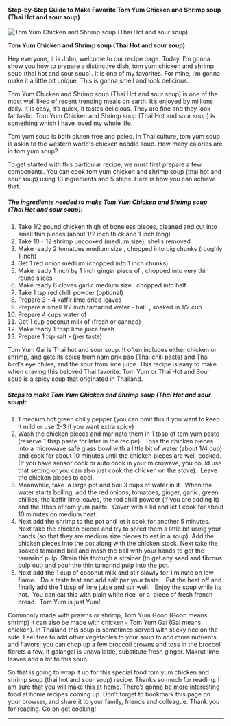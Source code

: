             

#### Step-by-Step Guide to Make Favorite Tom Yum Chicken and Shrimp soup (Thai Hot and sour soup)

![Tom Yum Chicken and Shrimp soup (Thai Hot and sour soup)](https://img-global.cpcdn.com/recipes/3a7d788f5ad299c7/751x532cq70/tom-yum-chicken-and-shrimp-soup-thai-hot-and-sour-soup-recipe-main-photo.jpg)

**Tom Yum Chicken and Shrimp soup (Thai Hot and sour soup)**

Hey everyone, it is John, welcome to our recipe page. Today, I’m gonna show you how to prepare a distinctive dish, tom yum chicken and shrimp soup (thai hot and sour soup). It is one of my favorites. For mine, I’m gonna make it a little bit unique. This is gonna smell and look delicious.

Tom Yum Chicken and Shrimp soup (Thai Hot and sour soup) is one of the most well liked of recent trending meals on earth. It’s enjoyed by millions daily. It is easy, it’s quick, it tastes delicious. They are fine and they look fantastic. Tom Yum Chicken and Shrimp soup (Thai Hot and sour soup) is something which I have loved my whole life.

Tom yum soup is both gluten free and paleo. In Thai culture, tom yum soup is askin to the western world's chicken noodle soup. How many calories are in tom yum soup?

To get started with this particular recipe, we must first prepare a few components. You can cook tom yum chicken and shrimp soup (thai hot and sour soup) using 13 ingredients and 5 steps. Here is how you can achieve that.

##### The ingredients needed to make Tom Yum Chicken and Shrimp soup (Thai Hot and sour soup):

1.  Take 1/2 pound chicken thigh of boneless pieces, cleaned and cut into small thin pieces (about 1/2 inch thick and 1 inch long)
2.  Take 10 - 12 shrimp uncooked (medium size), shells removed
3.  Make ready 2 tomatoes medium size , chopped into big chunks (roughly 1 inch)
4.  Get 1 red onion medium (chopped into 1 inch chunks)
5.  Make ready 1 inch by 1 inch ginger piece of , chopped into very thin round slices
6.  Make ready 6 cloves garlic medium size , chopped into half
7.  Take 1 tsp red chilli powder (optional)
8.  Prepare 3 - 4 kaffir lime dried leaves
9.  Prepare a small 1/2 inch tamarind water - ball  , soaked in 1/2 cup
10.  Prepare 4 cups water of
11.  Get 1 cup coconut milk of (fresh or canned)
12.  Make ready 1 tbsp lime juice fresh
13.  Prepare 1 tsp salt - (per taste)

Tom Yum Gai is Thai hot and sour soup. It often includes either chicken or shrimp, and gets its spice from nam prik pao (Thai chili paste) and Thai bird's eye chiles, and the sour from lime juice. This recipe is easy to make when craving this beloved Thai favorite. Tom Yum or Thai Hot and Sour soup is a spicy soup that originated in Thailand.

##### Steps to make Tom Yum Chicken and Shrimp soup (Thai Hot and sour soup):

1.  1 medium hot green chilly pepper (you can omit this if you want to keep it mild or use 2-3 if you want extra spicy)
2.  Wash the chicken pieces and marinate them in 1 tbsp of tom yum paste (reserve 1 tbsp paste for later in the recipe).  Toss the chicken pieces into a microwave safe glass bowl with a little bit of water (about 1/4 cup) and cook for about 10 minutes until the chicken pieces are well-cooked.(If you have sensor cook or auto cook in your microwave, you could use that setting or you can also just cook the chicken on the stove).  Leave the chicken pieces to cool.
3.  Meanwhile, take  a large pot and boil 3 cups of water in it.  When the water starts boiling, add the red onions, tomatoes, ginger, garlic, green chillies, the kaffir lime leaves, the red chilli powder (if you are adding it) and the 1tbsp of tom yum paste.  Cover with a lid and let t cook for about 10 minutes on medium heat.
4.  Next add the shrimp to the pot and let it cook for another 5 minutes.   Next take the chicken pieces and try to shred them a little bit using your hands (so that they are medium size pieces to eat in a soup). Add the chicken pieces into the pot along with the chicken stock. Next take the soaked tamarind ball and mash the ball with your hands to get the tamarind pulp. Strain this through a strainer (to get any seed and fibrous pulp out) and pour the thin tamarind pulp into the pot.
5.  Next add the 1 cup of coconut milk and stir slowly for 1 minute on low flame.   Do a taste test and add salt per your taste.   Put the heat off and finally add the 1 tbsp of lime juice and stir well.   Enjoy the soup while its hot.  You can eat this with plain white rice  or a  piece of fresh french bread.  Tom Yum is just Yum!

Commonly made with prawns or shrimp, Tom Yum Goon (Goon means shrimp) it can also be made with chicken - Tom Yum Gai (Gai means chicken). In Thailand this soup is sometimes served with sticky rice on the side. Feel free to add other vegetables to your soup to add more nutrients and flavors; you can chop up a few broccoli crowns and toss in the broccoli florets a few. If galangal is unavailable, substitute fresh ginger. Makrut lime leaves add a lot to this soup.

So that is going to wrap it up for this special food tom yum chicken and shrimp soup (thai hot and sour soup) recipe. Thanks so much for reading. I am sure that you will make this at home. There’s gonna be more interesting food at home recipes coming up. Don’t forget to bookmark this page on your browser, and share it to your family, friends and colleague. Thank you for reading. Go on get cooking!

* * *
